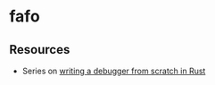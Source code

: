 # fafo

## Resources

- Series on [writing a debugger from scratch in Rust](https://www.timdbg.com/posts/writing-a-debugger-from-scratch-part-1/)
